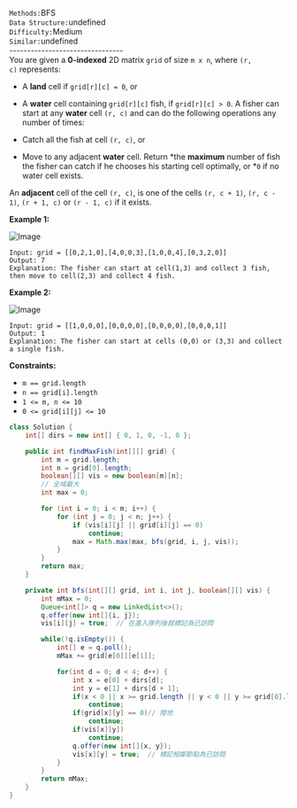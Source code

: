 `Methods:`BFS </br> `Data Structure:`undefined </br> `Difficulty:`Medium </br> `Similar:`undefined </br> -------------------------------- </br>You are given a **0-indexed** 2D matrix `grid` of size `m x n`, where `(r, c)` represents:

- A **land** cell if `grid[r][c] = 0`, or
- A **water** cell containing `grid[r][c]` fish, if `grid[r][c] > 0`.
A fisher can start at any **water** cell `(r, c)` and can do the following operations any number of times:

- Catch all the fish at cell `(r, c)`, or
- Move to any adjacent **water** cell.
Return *the ****maximum**** number of fish the fisher can catch if he chooses his starting cell optimally, or *`0` if no water cell exists.

An **adjacent** cell of the cell `(r, c)`, is one of the cells `(r, c + 1)`, `(r, c - 1)`, `(r + 1, c)` or `(r - 1, c)` if it exists.

**Example 1:**

![Image](https://assets.leetcode.com/uploads/2023/03/29/example.png)

```plain text
Input: grid = [[0,2,1,0],[4,0,0,3],[1,0,0,4],[0,3,2,0]]
Output: 7
Explanation: The fisher can start at cell(1,3) and collect 3 fish, then move to cell(2,3) and collect 4 fish.

```

**Example 2:**

![Image](https://assets.leetcode.com/uploads/2023/03/29/example2.png)

```plain text
Input: grid = [[1,0,0,0],[0,0,0,0],[0,0,0,0],[0,0,0,1]]
Output: 1
Explanation: The fisher can start at cells (0,0) or (3,3) and collect a single fish.

```

**Constraints:**

- `m == grid.length`
- `n == grid[i].length`
- `1 <= m, n <= 10`
- `0 <= grid[i][j] <= 10`
```java
class Solution {
    int[] dirs = new int[] { 0, 1, 0, -1, 0 };

    public int findMaxFish(int[][] grid) {
        int m = grid.length;
        int n = grid[0].length;
        boolean[][] vis = new boolean[m][n];
        // 全域最大
        int max = 0;

        for (int i = 0; i < m; i++) {
            for (int j = 0; j < n; j++) {
                if (vis[i][j] || grid[i][j] == 0)
                    continue;
                max = Math.max(max, bfs(grid, i, j, vis));
            }
        }
        return max;
    }

    private int bfs(int[][] grid, int i, int j, boolean[][] vis) {
        int mMax = 0;
        Queue<int[]> q = new LinkedList<>();
        q.offer(new int[]{i, j});
        vis[i][j] = true;  // 在進入隊列後就標記為已訪問

        while(!q.isEmpty()) {
            int[] e = q.poll();
            mMax += grid[e[0]][e[1]];

            for(int d = 0; d < 4; d++) {
                int x = e[0] + dirs[d];
                int y = e[1] + dirs[d + 1];
                if(x < 0 || x >= grid.length || y < 0 || y >= grid[0].length) // 越界
                    continue;
                if(grid[x][y] == 0)// 陸地
                    continue;
                if(vis[x][y])
                    continue;
                q.offer(new int[]{x, y});
                vis[x][y] = true;  // 標記相鄰節點為已訪問
            }
        }
        return mMax;
    }
}
```



